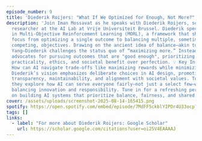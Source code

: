 ```yaml
---
episode_number: 9
title: 'Diederik Roijers: "What If We Optimized for Enough, Not More?"'
description: 'Join Iman Mossavat as he speaks with Diederik Roijers, senior
  researcher at the AI Lab at Vrije Universiteit Brussel. Diederik specializes
  in Multi-Objective Reinforcement Learning (MORL), a framework that shifts
  focus from optimizing a single outcome to balancing multiple, sometimes
  competing, objectives. Drawing on the ancient idea of balance—akin to Yin and
  Yang—Diederik challenges the status quo of “maximizing more.” Instead, he
  advocates for pursuing outcomes that are "good enough", prioritizing
  practicality, ethics, and societal benefit over perfection. 💡 Key Insight:
  How can AI navigate trade-offs like maximizing rewards while minimizing risks?
  Diederik’s vision emphasizes deliberate choices in AI design, promoting
  transparency, maintainability, and alignment with societal values. Together,
  they explore how AI can serve everyone fairly—not just a select few—while
  balancing innovation and responsibility. Tune in for a refreshing perspective
  on building AI systems that prioritize balance, fairness, and shared benefit.'
cover: /assets/uploads/screenshot-2025-08-14-165415.png
spotify: https://open.spotify.com/embed/episode/7MdFF5ckblYIPDr4U33ocp?utm_source=generator&theme=0
tags: []
links:
  - label: "For more about Diederik Roijers: Google Scholar"
    url: https://scholar.google.com/citations?user=oi25V4EAAAAJ
---
```

